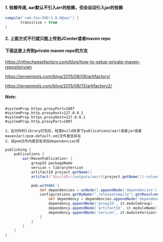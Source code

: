 #### 1. 依赖传递, aar默认不引入arr的依赖，但会自动引入jar的依赖

```gradle
compile('com.foo:FOO:1.0.0@aar') {
       transitive = true
}
```

#### 2. 上面方式不行就只能上传到JCenter或者maven repo

#### 下面这是上传到private maven repo的方法

https://inthecheesefactory.com/blog/how-to-setup-private-maven-repository/en

https://jeroenmols.com/blog/2015/08/06/artifactory/

https://jeroenmols.com/blog/2015/08/13/artifactory2/

##### Note:

```
#systemProp.https.proxyPort=1087
#systemProp.http.proxyHost=127.0.0.1
#systemProp.https.proxyHost=127.0.0.1
#systemProp.http.proxyPort=1087
```

```
1、在对你的library打包后，检查build目录下publications/aar(或者jar或者mavenJar)/pom-default.xml文件是否存在
2、该pom文件内是否有添加dependencies项
```

```gradle
publishing {
    publications {
        aar(MavenPublication) {
            groupId packageName
            version = libraryVersion
            artifactId project.getName()
            artifact("$buildDir/outputs/aar/${project.getName()}-release.aar")

            pom.withXml {
                def dependencies = asNode().appendNode('dependencies')
                configurations.getByName("_releaseCompile").getResolvedConfiguration().getFirstLevelModuleDependencies().each {
                    def dependency = dependencies.appendNode('dependency')
                    dependency.appendNode('groupId', it.moduleGroup)
                    dependency.appendNode('artifactId', it.moduleName)
                    dependency.appendNode('version', it.moduleVersion)
                }
            }
        }
    }
}
```

